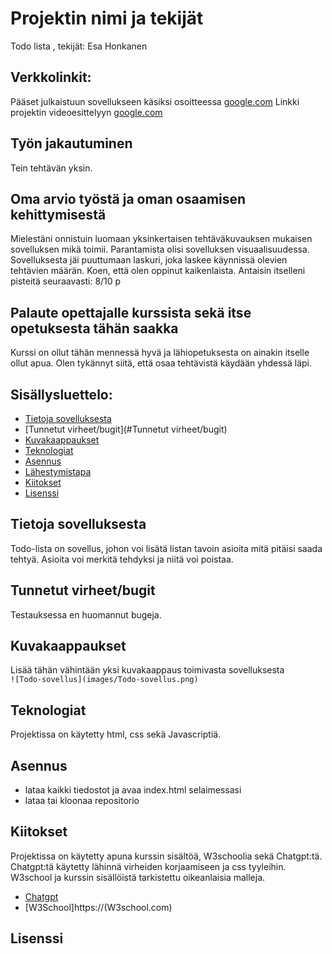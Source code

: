 # Projektin nimi ja tekijät
Todo lista , tekijät: Esa Honkanen

## Verkkolinkit:
Pääset julkaistuun sovellukseen käsiksi osoitteessa [google.com](https://google.com)
Linkki projektin videoesittelyyn [google.com](https://google.com)

## Työn jakautuminen 
Tein tehtävän yksin.

## Oma arvio työstä ja oman osaamisen kehittymisestä
Mielestäni onnistuin luomaan yksinkertaisen tehtäväkuvauksen mukaisen sovelluksen mikä toimii.
Parantamista olisi sovelluksen visuaalisuudessa.
Sovelluksesta jäi puuttumaan laskuri, joka laskee käynnissä olevien tehtävien määrän.
Koen, että olen oppinut kaikenlaista.
Antaisin itselleni pisteitä seuraavasti: 8/10 p

## Palaute opettajalle kurssista sekä itse opetuksesta tähän saakka
Kurssi on ollut tähän mennessä hyvä ja lähiopetuksesta on ainakin itselle ollut apua. Olen tykännyt siitä, että osaa tehtävistä käydään yhdessä läpi.


## Sisällysluettelo:

- [Tietoja sovelluksesta](#tietoja-sovelluksesta)
- [Tunnetut virheet/bugit](#Tunnetut virheet/bugit)
- [Kuvakaappaukset](#kuvakaappaukset)
- [Teknologiat](#teknologiat)
- [Asennus](#asennus)
- [Lähestymistapa](#lähestymistapa)
- [Kiitokset](#kiitokset)
- [Lisenssi](#lisenssi)

## Tietoja sovelluksesta
Todo-lista on sovellus, johon voi lisätä listan tavoin asioita mitä pitäisi saada tehtyä. Asioita voi merkitä tehdyksi ja niitä voi poistaa.

## Tunnetut virheet/bugit
Testauksessa en huomannut bugeja.

## Kuvakaappaukset
Lisää tähän vähintään yksi kuvakaappaus toimivasta sovelluksesta  
`![Todo-sovellus](images/Todo-sovellus.png)`

## Teknologiat
Projektissa on käytetty html, css sekä Javascriptiä.

## Asennus 
- lataa kaikki tiedostot ja avaa index.html selaimessasi  
- lataa tai kloonaa repositorio  


## Kiitokset
Projektissa on käytetty apuna kurssin sisältöä, W3schoolia sekä Chatgpt:tä. Chatgpt:tä käytetty lähinnä virheiden korjaamiseen ja css tyyleihin. W3school ja kurssin sisällöistä tarkistettu oikeanlaisia malleja.  
- [Chatgpt](https://chatgpt.com)  
- [W3School]https://(W3school.com)  

## Lisenssi

